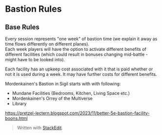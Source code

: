 # Bastion Rules
## Base Rules
Every session represents "one week" of bastion time (we explain it away as time flows differently on different planes).  
Each week players will have the option to activate different benefits of different facilities (which could result in bonuses changing mid-battle - might have to be looked into).  

Each facility has an upkeep cost associated with it that is paid whether or not it is used during a week.  It may have further costs for different benefits.  

Mordenkainen's Bastion in Sigil starts with with following:
* Mundane Facilities (Bedrooms, Kitchen, Living Space etc.)
* Mordenkainen's Orrey of the Multiverse
* Library


https://pretzel-lectern.blogspot.com/2023/11/better-5e-bastion-facility-boons.html

> Written with [StackEdit](https://stackedit.io/).
<!--stackedit_data:
eyJoaXN0b3J5IjpbLTg2ODA3MjAzNiwxNjQ3MTk1MTc0XX0=
-->
